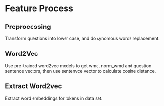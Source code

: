 # Feature Process

## Preprocessing
Transform questions into lower case, and do synomous words replacement.

## Word2Vec
Use pre-trained word2vec models to get wmd, norm_wmd and question sentence vectors, then use sentenvce vector to calculate cosine distance.

## Extract Word2vec
Extract word embeddings for tokens in data set.
